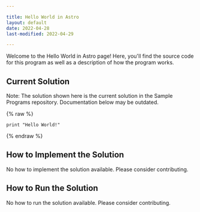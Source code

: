 ```yaml
---

title: Hello World in Astro
layout: default
date: 2022-04-28
last-modified: 2022-04-29

---
```


Welcome to the Hello World in Astro page! Here, you'll find the source code for this program as well as a description of how the program works.

## Current Solution

Note: The solution shown here is the current solution in the Sample Programs repository. Documentation below may be outdated.

{% raw %}

```Astro
print "Hello World!"
```

{% endraw %}

## How to Implement the Solution

No how to implement the solution available. Please consider contributing.

## How to Run the Solution

No how to run the solution available. Please consider contributing.